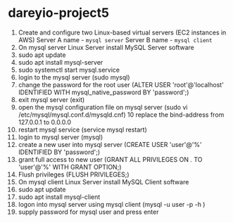 # dareyio-project5 
1. Create and configure two Linux-based virtual servers (EC2 instances in AWS) Server A name - `mysql server`
Server B name - `mysql client`
2. On mysql server Linux Server install MySQL Server software 
3. sudo apt update
4. sudo apt install mysql-server
5. sudo systemctl start mysql.service
6. login to the mysql server (sudo mysql)
7. change the password for the root user (ALTER USER 'root'@'localhost' IDENTIFIED WITH mysql_native_password BY 'password';)
8. exit mysql server (exit)
9. open the mysql configuration file on mysql server (sudo vi /etc/mysql/mysql.conf.d/mysqld.cnf)
10 replace the bind-address from 127.0.0.1 to 0.0.0.0
11. restart mysql service (service mysql restart)
12. login to mysql server (mysql)
13. create a new user into mysql server (CREATE USER 'user'@'%' IDENTIFIED BY 'password';)
14. grant full access to new user (GRANT ALL PRIVILEGES ON *.* TO 'user'@'%' WITH GRANT OPTION;)
15. Flush privileges (FLUSH PRIVILEGES;)
16. On mysql client Linux Server install MySQL Client software
17. sudo apt update
18. sudo apt install mysql-client
19. logon into mysql server using mysql client (mysql -u user -p  -h <mysql server private or public ip>)
20. supply password for mysql user and press enter

  
  
